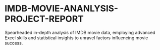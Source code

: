 # IMDB-MOVIE-ANANLYSIS-PROJECT-REPORT
Spearheaded in-depth analysis of IMDB movie data, employing advanced Excel skills and statistical insights to unravel factors influencing movie success.
